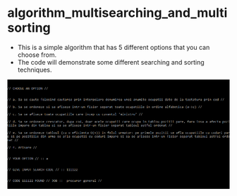 # algorithm_multisearching_and_multisorting

* This is a simple algorithm that has 5 different options that you can choose from.
* The code will demonstrate some different searching and sorting techniques.

![alt text](https://github.com/andrei-voia/algorithm_multisearching_and_multisorting/blob/master/Screenshot_1.png "Name random")

